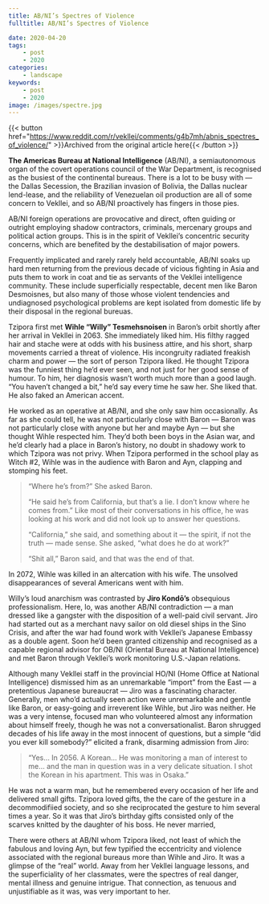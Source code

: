 ```yaml
---
title: AB/NI’s Spectres of Violence
fulltitle: AB/NI’s Spectres of Violence

date: 2020-04-20
tags:
    - post
    - 2020
categories:
    - landscape
keywords:
    - post
    - 2020
image: /images/spectre.jpg
---
```

{{< button href="https://www.reddit.com/r/vekllei/comments/g4b7mh/abnis_spectres_of_violence/" >}}Archived from the original article here{{< /button >}}

**The Americas Bureau at National Intelligence** (AB/NI), a semiautonomous organ of the covert operations council of the War Department, is recognised as the busiest of the continental bureaus. There is a lot to be busy with — the Dallas Secession, the Brazilian invasion of Bolivia, the Dallas nuclear lend-lease, and the reliability of Venezuelan oil production are all of some concern to Vekllei, and so AB/NI proactively has fingers in those pies.

AB/NI foreign operations are provocative and direct, often guiding or outright employing shadow contractors, criminals, mercenary groups and political action groups. This is in the spirit of Vekllei’s concentric security concerns, which are benefited by the destabilisation of major powers.

Frequently implicated and rarely rarely held accountable, AB/NI soaks up hard men returning from the previous decade of vicious fighting in Asia and puts them to work in coat and tie as servants of the Vekllei intelligence community. These include superficially respectable, decent men like Baron Desmoisnes, but also many of those whose violent tendencies and undiagnosed psychological problems are kept isolated from domestic life by their disposal in the regional bureuas.

Tzipora first met **Wihle “Willy” Tesmehsnoisen** in Baron’s orbit shortly after her arrival in Vekllei in 2063. She immediately liked him. His filthy ragged hair and stache were at odds with his business attire, and his short, sharp movements carried a threat of violence. His incongruity radiated freakish charm and power — the sort of person Tzipora liked. He thought Tzipora was the funniest thing he’d ever seen, and not just for her good sense of humour. To him, her diagnosis wasn’t worth much more than a good laugh. “You haven’t changed a bit,” he’d say every time he saw her. She liked that. He also faked an American accent.

He worked as an operative at AB/NI, and she only saw him occasionally. As far as she could tell, he was not particularly close with Baron — Baron was not particularly close with anyone but her and maybe Ayn — but she thought Wihle respected him. They’d both been boys in the Asian war, and he’d clearly had a place in Baron’s history, no doubt in shadowy work to which Tzipora was not privy. When Tzipora performed in the school play as Witch #2, Wihle was in the audience with Baron and Ayn, clapping and stomping his feet.

>“Where he’s from?” She asked Baron.
>
>“He said he’s from California, but that’s a lie. I don’t know where he comes from.” Like most of their conversations in his office, he was looking at his work and did not look up to answer her questions.
>
>“California,” she said, and something about it — the spirit, if not the truth — made sense. She asked, “what does he do at work?”
>
>“Shit all,” Baron said, and that was the end of that.

In 2072, Wihle was killed in an altercation with his wife. The unsolved disappearances of several Americans went with him.

Willy’s loud anarchism was contrasted by **Jiro Kondō’s** obsequious professionalism. Here, lo, was another AB/NI contradiction — a man dressed like a gangster with the disposition of a well-paid civil servant. Jiro had started out as a merchant navy sailor on old diesel ships in the Sino Crisis, and after the war had found work with Vekllei’s Japanese Embassy as a double agent. Soon he’d been granted citizenship and recognised as a capable regional advisor for OB/NI (Oriental Bureau at National Intelligence) and met Baron through Vekllei’s work monitoring U.S.-Japan relations.

Although many Vekllei staff in the provincial HO/NI (Home Office at National Intelligence) dismissed him as an unremarkable “import” from the East — a pretentious Japanese bureaucrat — Jiro was a fascinating character. Generally, men who’d actually seen action were unremarkable and gentle like Baron, or easy-going and irreverent like Wihle, but Jiro was neither. He was a very intense, focused man who volunteered almost any information about himself freely, though he was not a conversationalist. Baron shrugged decades of his life away in the most innocent of questions, but a simple “did you ever kill somebody?” elicited a frank, disarming admission from Jiro:

>“Yes… In 2056. A Korean… He was monitoring a man of interest to me… and the man in question was in a very delicate situation. I shot the Korean in his apartment. This was in Osaka.”

He was not a warm man, but he remembered every occasion of her life and delivered small gifts. Tzipora loved gifts, the the care of the gesture in a decommodifiied society, and so she reciprocated the gesture to him several times a year. So it was that Jiro’s birthday gifts consisted only of the scarves knitted by the daughter of his boss. He never married,

There were others at AB/NI whom Tzipora liked, not least of which the fabulous and loving Ayn, but few typified the eccentricity and violence associated with the regional bureaus more than Wihle and Jiro. It was a glimpse of the “real” world. Away from her Vekllei language lessons, and the superficiality of her classmates, were the spectres of real danger, mental illness and genuine intrigue. That connection, as tenuous and unjustifiable as it was, was very important to her.
